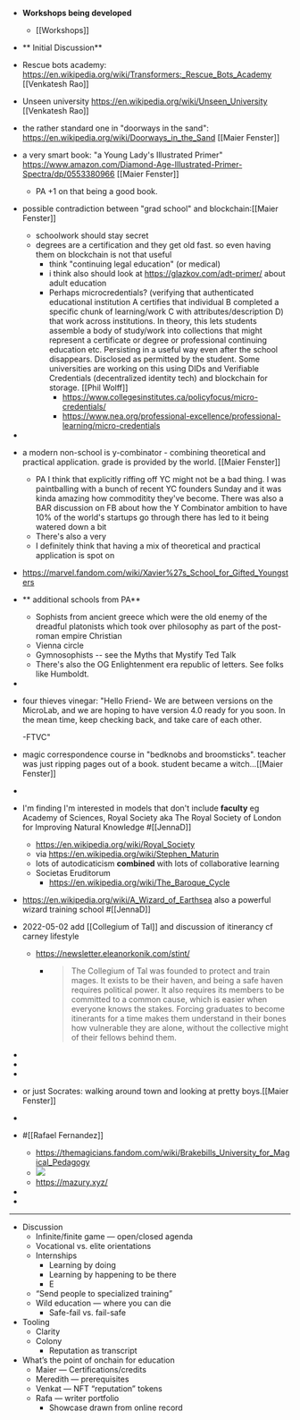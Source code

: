 - **Workshops being developed**
    - [[Workshops]]
- ** Initial Discussion**
- Rescue bots academy: https://en.wikipedia.org/wiki/Transformers:_Rescue_Bots_Academy [[Venkatesh Rao]]
- Unseen university https://en.wikipedia.org/wiki/Unseen_University [[Venkatesh Rao]]
- the  rather standard one in "doorways in the  sand": https://en.wikipedia.org/wiki/Doorways_in_the_Sand [[Maier Fenster]]
- a very smart book: "a Young Lady's Illustrated Primer" https://www.amazon.com/Diamond-Age-Illustrated-Primer-Spectra/dp/0553380966  [[Maier Fenster]]
    - PA +1 on that being a good book. 
- possible contradiction between "grad school" and blockchain:[[Maier Fenster]]
    - schoolwork should stay secret
    - degrees are a certification and they get old fast. so even having them on blockchain is not that useful
        - think "continuing legal education" (or medical)
        - i think also should look at  https://glazkov.com/adt-primer/ about adult education
        - Perhaps microcredentials? (verifying that authenticated educational institution A certifies that individual B completed a specific chunk of learning/work C with attributes/description D) that work across institutions. In theory, this lets students assemble a body of study/work into collections that might represent a certificate or degree or professional continuing education etc. Persisting in a useful way even after the school disappears. Disclosed as permitted by the student. Some universities are working on this using DIDs and Verifiable Credentials (decentralized identity tech) and blockchain for storage. [[Phil Wolff]]
            - https://www.collegesinstitutes.ca/policyfocus/micro-credentials/
            - https://www.nea.org/professional-excellence/professional-learning/micro-credentials 
- 
- a modern non-school is y-combinator - combining theoretical and practical application. grade is provided by the world. [[Maier Fenster]]
    - PA I think that explicitly riffing off YC might not be a bad thing. I was paintballing with a bunch of recent YC founders Sunday and it was kinda amazing how commoditity they've become. There was also a BAR discussion on FB about how the Y Combinator ambition to have 10% of the world's startups go through there has led to it being watered down a bit
    - There's also a very 
    - I definitely think that having a mix of theoretical and practical application is spot on 
- https://marvel.fandom.com/wiki/Xavier%27s_School_for_Gifted_Youngsters
- ** additional schools from PA**
    - Sophists from ancient greece which were the old enemy of the dreadful platonists which took over philosophy as part of the post-roman empire Christian 
    - Vienna circle
    - Gymnosophists -- see the Myths that Mystify Ted Talk
    - There's also the OG Enlightenment era republic of letters. See folks like Humboldt. 
- 
- four thieves vinegar: "Hello Friend-
We are between versions on the MicroLab, and we are hoping to have version 4.0 ready for you soon.  In the mean time, keep checking back, and take care of each other.

	-FTVC"
- magic correspondence course in "bedknobs and broomsticks". teacher was just ripping pages out of a book. student became a witch...[[Maier Fenster]]
- 
- I'm finding I'm interested in models that don't include **faculty** eg Academy of Sciences, Royal Society aka The Royal Society of London for Improving Natural Knowledge #[[JennaD]]
    - <https://en.wikipedia.org/wiki/Royal_Society>
    - via <https://en.wikipedia.org/wiki/Stephen_Maturin>
    - lots of autodicaticism __combined__ with lots of collaborative learning
    - Societas Eruditorum
        - https://en.wikipedia.org/wiki/The_Baroque_Cycle
- https://en.wikipedia.org/wiki/A_Wizard_of_Earthsea also a powerful wizard training school #[[JennaD]]
- 2022-05-02 add [[Collegium of Tal]] and discussion of itinerancy cf carney lifestyle
    - https://newsletter.eleanorkonik.com/stint/
        - > The Collegium of Tal was founded to protect and train mages. It exists to be their haven, and being a safe haven requires political power. It also requires its members to be committed to a common cause, which is easier when everyone knows the stakes. Forcing graduates to become itinerants for a time makes them understand in their bones how vulnerable they are alone, without the collective might of their fellows behind them.
- 
- 
- 
- or just Socrates: walking around town and looking at pretty boys.[[Maier Fenster]]
- 
- #[[Rafael Fernandez]]
    - https://themagicians.fandom.com/wiki/Brakebills_University_for_Magical_Pedagogy
    - ![](https://firebasestorage.googleapis.com/v0/b/firescript-577a2.appspot.com/o/imgs%2Fapp%2FArtOfGig%2F4T9j5ElkM-.png?alt=media&token=ab35571a-c034-48db-b7f0-e56fd02f1e42)
    - https://mazury.xyz/
- 
- 
- --
- Discussion
    - Infinite/finite game — open/closed agenda
    - Vocational vs. elite orientations
    - Internships
        - Learning by doing
        - Learning by happening to be there
        - E
    - “Send people to specialized training”
    - Wild education — where you can die
        - Safe-fail vs. fail-safe
- Tooling
    - Clarity
    - Colony
        - Reputation as transcript
- What’s the point of onchain for education
    - Maier — Certifications/credits
    - Meredith — prerequisites
    - Venkat — NFT “reputation” tokens
    - Rafa — writer portfolio
        - Showcase drawn from online record 

